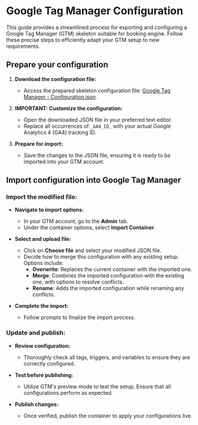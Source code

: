 # Google Tag Manager Configuration

This guide provides a streamlined process for exporting and configuring a Google Tag Manager (GTM) skeleton suitable for booking engine. Follow these precise steps to efficiently adapt your GTM setup to new requirements.

## Prepare your configuration

1. **Download the configuration file:**
    - Access the prepared skeleton configuration file: [Google Tag Manager - Configuration.json](../.gitbook/assets/GTM-Mews.json).

2. **IMPORTANT: Customize the configuration:**
    - Open the downloaded JSON file in your preferred text editor.
    - Replace all occurrences of `_GA4_ID_` with your actual Google Analytics 4 (GA4) tracking ID.

3. **Prepare for import:**
    - Save the changes to the JSON file, ensuring it is ready to be imported into your GTM account.

## Import configuration into Google Tag Manager

### Import the modified file:

- **Navigate to import options:**
    - In your GTM account, go to the **Admin** tab.
    - Under the container options, select **Import Container**.

- **Select and upload file:**
    - Click on **Choose file** and select your modified JSON file.
    - Decide how to merge this configuration with any existing setup. Options include:
        - **Overwrite**: Replaces the current container with the imported one.
        - **Merge**: Combines the imported configuration with the existing one, with options to resolve conflicts.
        - **Rename**: Adds the imported configuration while renaming any conflicts.

- **Complete the import:**
    - Follow prompts to finalize the import process.

### Update and publish:

- **Review configuration:**
    - Thoroughly check all tags, triggers, and variables to ensure they are correctly configured.

- **Test before publishing:**
    - Utilize GTM's preview mode to test the setup. Ensure that all configurations perform as expected.

- **Publish changes:**
    - Once verified, publish the container to apply your configurations live.
